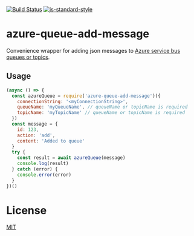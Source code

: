 
[![Build Status](https://travis-ci.com/vtfk/azure-queue-add-message.svg?branch=master)](https://travis-ci.com/telemarks/azure-queue-add-message)
[![js-standard-style](https://img.shields.io/badge/code%20style-standard-brightgreen.svg?style=flat)](https://github.com/feross/standard)

# azure-queue-add-message

Convenience wrapper for adding json messages to [Azure service bus queues or topics](https://docs.microsoft.com/en-us/azure/service-bus-messaging/).

## Usage

```JavaScript
(async () => {
  const azureQueue = require('azure-queue-add-message')({
    connectionString: '<myConnectionString>',
    queueName: 'myQueueName', // queueName or topicName is required
    topicName: 'myTopicName' // queueName or topicName is required
  })
  const message = {
    id: 123,
    action: 'add',
    content: 'Added to queue'
  }
  try {
    const result = await azureQueue(message)
    console.log(result)
  } catch (error) {
    console.error(error)
  }
})()
```

# License

[MIT](LICENSE)
